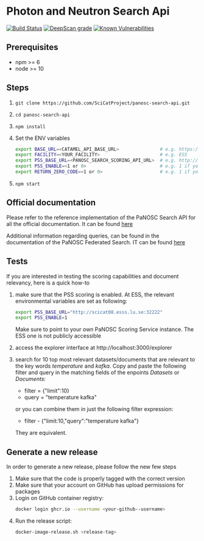 # Photon and Neutron Search Api

[![Build Status](https://github.com/SciCatProject/panosc-search-api/actions/workflows/ci.yml/badge.svg?branch=master)](https://github.com/SciCatProject/panosc-search-api/actions)
[![DeepScan grade](https://deepscan.io/api/teams/8394/projects/16919/branches/371292/badge/grade.svg)](https://deepscan.io/dashboard#view=project&tid=8394&pid=16919&bid=371292)
[![Known Vulnerabilities](https://snyk.io/test/github/SciCatProject/panosc-search-api/master/badge.svg?targetFile=package.json)](https://snyk.io/test/github/SciCatProject/panosc-search-api/master?targetFile=package.json)

## Prerequisites

- npm >= 6
- node >= 10

## Steps

1. `git clone https://github.com/SciCatProject/panosc-search-api.git`

2. `cd panosc-search-api`

3. `npm install`

4. Set the ENV variables
   ```bash
   export BASE_URL=<CATAMEL_API_BASE_URL>               # e.g. https://scicat.ess.eu/api/v3
   export FACILITY=<YOUR_FACILITY>                      # e.g. ESS
   export PSS_BASE_URL=<PANOSC_SEARCH_SCORING_API_URL>  # e.g. http://scicat08.esss.lu.se:32222
   export PSS_ENABLE=<1 or 0>                           # e.g. 1 if you have a PSS running in your facility or 0 if you do not
   export RETURN_ZERO_CODE=<1 or 0>                     # e.g. 1 if you would like to retrieve items that have a score of zero when scoring is enabled
   ```

5. `npm start`

## Official documentation

Please refer to the reference implementation of the PaNOSC Search API for all the official documentation.
It can be found [here](https://github.com/panosc-eu/search-api#readme)

Additional information regarding queries, can be found in the documentation of the PaNOSC Federated Search.
IT can be found [here](https://github.com/panosc-eu/panosc-federated-search-service#readme)


## Tests

If you are interested in testing the scoring capabilities and document relevancy, here is a quick how-to

1. make sure that the PSS scoring is enabled.
   At ESS, the relevant environmental variables are set as following:
   ```bash
   export PSS_BASE_URL="http://scicat08.esss.lu.se:32222"
   export PSS_ENABLE=1
   ```
   Make sure to point to your own PaNOSC Scoring Service instance. The ESS one is not publicly accessible

2. access the explorer interface at http://localhost:3000/explorer

3. search for 10 top most relevant datasets/documents that are relevant to the key words *temperature* and *kafka*. Copy and paste the following filter and query in the matching fields of the enpoints *Datasets* or *Documents*:
   - filter = {"limit":10}
   - query  = "temperature kafka"

   or you can combine them in just the following filter expression:
   - filter - {"limit:10,"query":"temperature kafka"}

   They are equivalent.

## Generate a new release

In order to generate a new release, please follow the new few steps
1. Make sure that the code is properly tagged with the correct version
2. Make sure that your account on GitHub has upload permissions for packages
3. Login on GitHub container registry:
   ```bash
   docker login ghcr.io --username <your-github--username>
   ```
4. Run the release script:
   ```bash
   docker-image-release.sh <release-tag>
   ```
